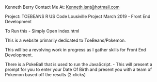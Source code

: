 Kenneth Berry
Contact Me At: Kenneth.isnt@hotmail.com

Project: TOEBEANS R US
Code Lousiville Project March 2019 - Front End Development

To Run this - Simply Open Index.html

This is a website primarily dedicated to ToeBeans/Pokemon.

This will be a revolving work in progress as I gather skills for Front End Development.

There is a PokeBall that is used to run the JavaScript. - This will present a prompt for you to enter your Date Of Birth and present you with a team of Pokemon based off the results (2 clicks)

